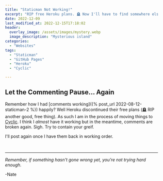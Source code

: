 ```yaml
---
title: "Staticman Not Working!"
excerpt: "RIP free Heroku plans. 🪦 Now I'll have to find somewhere else to host my Staticman instance."
date: 2022-12-09
last_modified_at: 2022-12-15T17:18:02
header:
  overlay_image: /assets/images/mystery.webp
  image_description: "Mysterious island"
categories:
  - "Websites"
tags:
  - "Staticman"
  - "GitHub Pages"
  - "Heroku"
  - "Cyclic"

---
```


## Let the Commenting Pause... Again

Remember how I had [comments working]({% post_url 2022-08-12-staticman-2 %}) happily? Well Heroku discontinued their free plans (🪦 RIP another good, free thing). As such I am in the process of moving things to [Cyclic](https://www.cyclic.sh/). I think I _almost_ have it working but in the meantime, comments are broken again. Sigh. Try to contain your greif.

I'll post again once I have them back in working order.


<br />

___

_Remember, if something hasn't gone wrong yet, you're not trying hard enough._

-Nate
